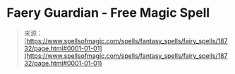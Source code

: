 <!--yml
category: 未分类
date: 2024-06-12 19:00:25
-->

# Faery Guardian - Free Magic Spell

> 来源：[https://www.spellsofmagic.com/spells/fantasy_spells/fairy_spells/18732/page.html#0001-01-01](https://www.spellsofmagic.com/spells/fantasy_spells/fairy_spells/18732/page.html#0001-01-01)